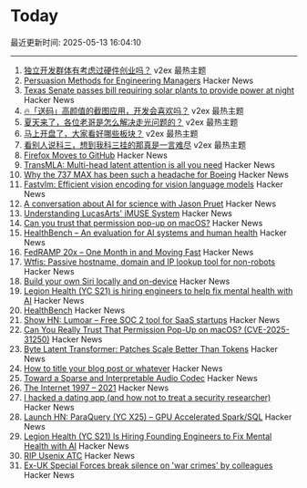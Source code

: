 # Today

最近更新时间: 2025-05-13 16:04:10

--- 
1. [独立开发群体有考虑过硬件创业吗？](https://www.v2ex.com/t/1131355) v2ex 最热主题
2. [Persuasion Methods for Engineering Managers](https://newsletter.manager.dev/p/5-powerful-persuasion-methods-for) Hacker News
3. [Texas Senate passes bill requiring solar plants to provide power at night](https://thehill.com/policy/equilibrium-sustainability/5292792-texas-senate-bill-power-cost/) Hacker News
4. [🔥「送码」高颜值的截图应用，开发会喜欢吗？](https://www.v2ex.com/t/1131356) v2ex 最热主题
5. [夏天来了，各位老哥是怎么解决走光问题的？](https://www.v2ex.com/t/1131335) v2ex 最热主题
6. [马上开盘了，大家看好哪些板块？](https://www.v2ex.com/t/1131315) v2ex 最热主题
7. [看别人说科三，想到我科三挂的那真是一言难尽](https://www.v2ex.com/t/1131313) v2ex 最热主题
8. [Firefox Moves to GitHub](https://github.com/mozilla-firefox/firefox) Hacker News
9. [TransMLA: Multi-head latent attention is all you need](https://arxiv.org/abs/2502.07864) Hacker News
10. [Why the 737 MAX has been such a headache for Boeing](https://www.jalopnik.com/1853477/boeing-737-max-incidents-aircraft-problems/) Hacker News
11. [Fastvlm: Efficient vision encoding for vision language models](https://github.com/apple/ml-fastvlm) Hacker News
12. [A conversation about AI for science with Jason Pruet](https://www.lanl.gov/media/publications/1663/0125-qa-jason-pruet) Hacker News
13. [Understanding LucasArts' iMUSE System](https://github.com/meshula/LabMidi/blob/main/LabMuse/imuse-technical.md) Hacker News
14. [Can you trust that permission pop-up on macOS?](https://wts.dev/posts/tcc-who/) Hacker News
15. [HealthBench – An evaluation for AI systems and human health](https://openai.com/index/healthbench/) Hacker News
16. [FedRAMP 20x – One Month in and Moving Fast](https://www.fedramp.gov/2025-04-24-fedramp-20x-one-month-in-and-moving-fast/) Hacker News
17. [Wtfis: Passive hostname, domain and IP lookup tool for non-robots](https://github.com/pirxthepilot/wtfis) Hacker News
18. [Build your own Siri locally and on-device](https://thehyperplane.substack.com/p/build-your-own-siri-locally-on-device) Hacker News
19. [Legion Health (YC S21) is hiring engineers to help fix mental health with AI](https://www.workatastartup.com/jobs/75011) Hacker News
20. [HealthBench](https://openai.com/index/healthbench/) Hacker News
21. [Show HN: Lumoar – Free SOC 2 tool for SaaS startups](https://www.lumoar.com) Hacker News
22. [Can You Really Trust That Permission Pop-Up on macOS? (CVE-2025-31250)](https://wts.dev/posts/tcc-who/) Hacker News
23. [Byte Latent Transformer: Patches Scale Better Than Tokens](https://arxiv.org/abs/2412.09871) Hacker News
24. [How to title your blog post or whatever](https://dynomight.net/titles/) Hacker News
25. [Toward a Sparse and Interpretable Audio Codec](https://arxiv.org/abs/2505.05654) Hacker News
26. [The Internet 1997 – 2021](https://www.opte.org/the-internet) Hacker News
27. [I hacked a dating app (and how not to treat a security researcher)](https://alexschapiro.com/blog/security/vulnerability/2025/04/21/startups-need-to-take-security-seriously) Hacker News
28. [Launch HN: ParaQuery (YC X25) – GPU Accelerated Spark/SQL](https://news.ycombinator.com/item?id=43964505) Hacker News
29. [Legion Health (YC S21) Is Hiring Founding Engineers to Fix Mental Health with AI](https://www.workatastartup.com/jobs/75011) Hacker News
30. [RIP Usenix ATC](https://bcantrill.dtrace.org/2025/05/11/rip-usenix-atc/) Hacker News
31. [Ex-UK Special Forces break silence on 'war crimes' by colleagues](https://www.bbc.com/news/articles/cj3j5gxgz0do) Hacker News
